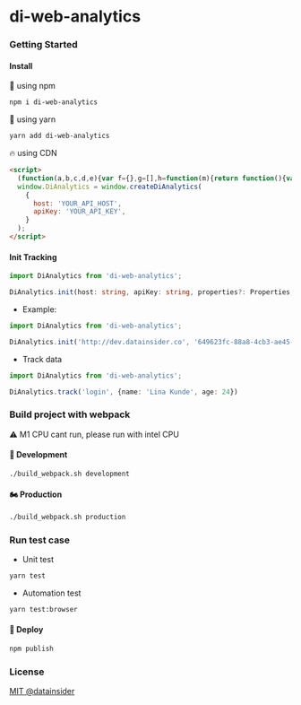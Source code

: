 # di-web-analytics

### Getting Started

#### Install

🥰 using npm

```bash
npm i di-web-analytics
```

🏺 using yarn

```bash
yarn add di-web-analytics
```
🔥 using CDN
```html
<script>
  (function(a,b,c,d,e){var f={},g=[],h=function(m){return function(){var n={};n['funcName']=m,n['arguments']=arguments,g['push'](n);};},i=['init','setLoggerLevel','autoTrackDom','enterScreenStart','enterScreen','exitScreen','setGlobalConfig','time','track','identify','setUserProfile','viewProduct','search','register','login','logout','destroySession','addToCart','removeFromCart','trackCheckoutProducts','checkout','cancelOrder','returnOrder','notifyUsingCookies','reset'];for(var j=0x0;j<i['length'];j++){f[i[j]]=h(i[j]);}var k=b['createElement'](c),l=b['getElementsByTagName'](c)[0x0];k['async']=0x1,k['src']=d,l['parentNode']['insertBefore'](k,l),a['createDiAnalytics']=function(){return e=arguments,f;},k['onload']=function(){e&&(a['DiAnalytics']['init']['apply'](a['DiAnalytics'],e),g['forEach'](function(m){m['funcName']&&a['DiAnalytics'][m['funcName']]['apply'](a['DiAnalytics'],m['arguments']);}),a['diQueue']=[]);};}(window,document,'script','https://analytics.datainsider.co/static/js/di-web-analytics/0.8.7/index.js'));
  window.DiAnalytics = window.createDiAnalytics(
    {
      host: 'YOUR_API_HOST',
      apiKey: 'YOUR_API_KEY',
    }
  );
</script>
```

#### Init Tracking

```ts
import DiAnalytics from 'di-web-analytics';

DiAnalytics.init(host: string, apiKey: string, properties?: Properties, isDisable?: boolean);
```

+ Example:

```ts
import DiAnalytics from 'di-web-analytics';

DiAnalytics.init('http://dev.datainsider.co', '649623fc-88a8-4cb3-ae45-73cadf659987', {}, false);
```

+ Track data

```ts
import DiAnalytics from 'di-web-analytics';

DiAnalytics.track('login', {name: 'Lina Kunde', age: 24})
```

### Build project with webpack

⚠️ M1 CPU cant run, please run with intel CPU

#### 🛵 Development

```bash
./build_webpack.sh development
```

#### 🏍️ Production

```bash
./build_webpack.sh production
```

### Run test case

+ Unit test

```bash
yarn test
```

+ Automation test

```bash
yarn test:browser
```

#### 🚀 Deploy

```bash
npm publish
```

### License

[MIT @datainsider](./LICENSE)
